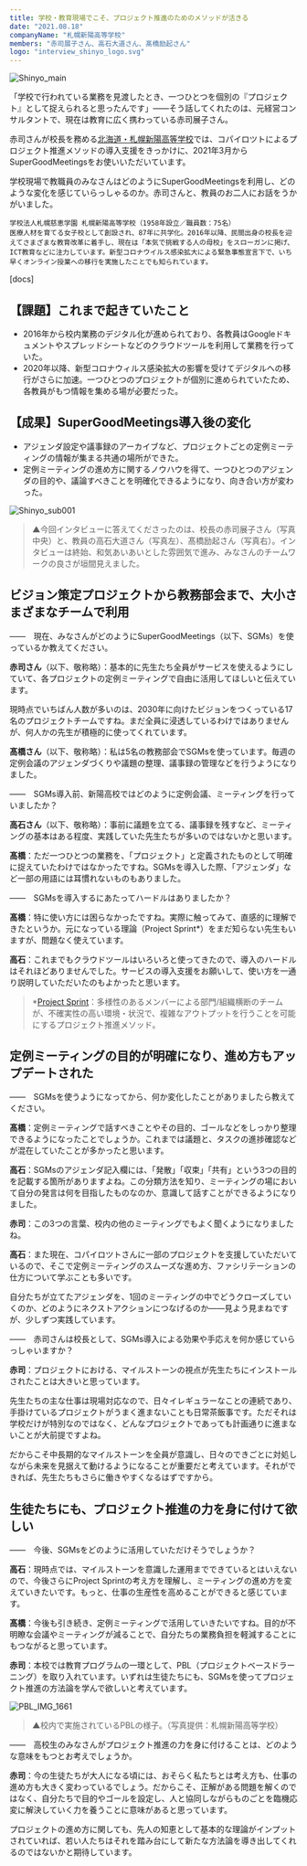 ```yaml
---
title: 学校・教育現場でこそ、プロジェクト推進のためのメソッドが活きる
date: "2021.08.18"
companyName: "札幌新陽高等学校"
members: "赤司展子さん、高石大道さん、髙橋励起さん"
logo: "interview_shinyo_logo.svg"
---
```


![Shinyo_main](https://github.com/uniba/super-good-meetings-portal/assets/77031650/72439bbf-4853-4a11-aff7-ee5f1c6d0489)

「学校で行われている業務を見渡したとき、一つひとつを個別の『プロジェクト』として捉えられると思ったんです」——そう話してくれたのは、元経営コンサルタントで、現在は教育に広く携わっている赤司展子さん。

赤司さんが校長を務める[北海道・札幌新陽高等学校](https://sapporoshinyo-h.ed.jp/)では、コパイロツトによるプロジェクト推進メソッドの導入支援をきっかけに、2021年3月からSuperGoodMeetingsをお使いいただいています。

学校現場で教職員のみなさんはどのようにSuperGoodMeetingsを利用し、どのような変化を感じていらっしゃるのか。赤司さんと、教員のお二人にお話をうかがいました。

```
学校法人札幌慈恵学園 札幌新陽高等学校（1958年設立／職員数：75名）
医療人材を育てる女子校として創設され、87年に共学化。2016年以降、民間出身の校長を迎えてさまざまな教育改革に着手し、現在は「本気で挑戦する人の母校」をスローガンに掲げ、ICT教育などに注力しています。新型コロナウイルス感染拡大による緊急事態宣言下で、いち早くオンライン授業への移行を実施したことでも知られています。
```

[docs]

## 【課題】これまで起きていたこと
- 2016年から校内業務のデジタル化が進められており、各教員はGoogleドキュメントやスプレッドシートなどのクラウドツールを利用して業務を行っていた。
- 2020年以降、新型コロナウィルス感染拡大の影響を受けてデジタルへの移行がさらに加速。一つひとつのプロジェクトが個別に進められていたため、各教員がもつ情報を集める場が必要だった。

## 【成果】SuperGoodMeetings導入後の変化
- アジェンダ設定や議事録のアーカイブなど、プロジェクトごとの定例ミーティングの情報が集まる共通の場所ができた。
- 定例ミーティングの進め方に関するノウハウを得て、一つひとつのアジェンダの目的や、議論すべきことを明確化できるようになり、向き合い方が変わった。


![Shinyo_sub001](https://github.com/uniba/super-good-meetings-portal/assets/77031650/e9210566-aa7c-4f78-8e9e-dbfbe8b8fe9f)

> ▲今回インタビューに答えてくださったのは、校長の赤司展子さん（写真中央）と、教員の高石大道さん（写真左）、髙橋励起さん（写真右）。インタビューは終始、和気あいあいとした雰囲気で進み、みなさんのチームワークの良さが垣間見えました。

## ビジョン策定プロジェクトから教務部会まで、大小さまざまなチームで利用

——　現在、みなさんがどのようにSuperGoodMeetings（以下、SGMs）を使っているか教えてください。

**赤司さん**（以下、敬称略）：基本的に先生たち全員がサービスを使えるようにしていて、各プロジェクトの定例ミーティングで自由に活用してほしいと伝えています。

現時点でいちばん人数が多いのは、2030年に向けたビジョンをつくっている17名のプロジェクトチームですね。まだ全員に浸透しているわけではありませんが、何人かの先生が積極的に使ってくれています。

**髙橋さん**（以下、敬称略）：私は5名の教務部会でSGMsを使っています。毎週の定例会議のアジェンダづくりや議題の整理、議事録の管理などを行うようになりました。

——　SGMs導入前、新陽高校ではどのように定例会議、ミーティングを行っていましたか？

**高石さん**（以下、敬称略）：事前に議題を立てる、議事録を残すなど、ミーティングの基本はある程度、実践していた先生たちが多いのではないかと思います。

**髙橋**：ただ一つひとつの業務を、「プロジェクト」と定義されたものとして明確に捉えていたわけではなかったですね。SGMsを導入した際、「アジェンダ」など一部の用語には耳慣れないものもありました。

——　SGMsを導入するにあたってハードルはありましたか？

**髙橋**：特に使い方には困らなかったですね。実際に触ってみて、直感的に理解できたというか。元になっている理論（Project Sprint*）をまだ知らない先生もいますが、問題なく使えています。

**高石**：これまでもクラウドツールはいろいろと使ってきたので、導入のハードルはそれほどありませんでした。サービスの導入支援をお願いして、使い方を一通り説明していただいたのもよかったと思います。

> *[Project Sprint](https://www.projectsprint.org/)：多様性のあるメンバーによる部門/組織横断のチームが、不確実性の高い環境・状況で、複雑なアウトプットを行うことを可能にするプロジェクト推進メソッド。

## 定例ミーティングの目的が明確になり、進め方もアップデートされた
——　SGMsを使うようになってから、何か変化したことがありましたら教えてください。

**髙橋**：定例ミーティングで話すべきことやその目的、ゴールなどをしっかり整理できるようになったことでしょうか。これまでは議題と、タスクの進捗確認などが混在していたことが多かったと思います。

**高石**：SGMsのアジェンダ記入欄には、「発散」「収束」「共有」という3つの目的を記載する箇所がありますよね。この分類方法を知り、ミーティングの場において自分の発言は何を目指したものなのか、意識して話すことができるようになりました。

**赤司**：この3つの言葉、校内の他のミーティングでもよく聞くようになりましたね。

**高石**：また現在、コパイロツトさんに一部のプロジェクトを支援していただいているので、そこで定例ミーティングのスムーズな進め方、ファシリテーションの仕方について学ぶことも多いです。

自分たちが立てたアジェンダを、1回のミーティングの中でどうクローズしていくのか、どのようにネクストアクションにつなげるのか——見よう見まねですが、少しずつ実践しています。

——　赤司さんは校長として、SGMs導入による効果や手応えを何か感じていらっしゃいますか？

**赤司**：プロジェクトにおける、マイルストーンの視点が先生たちにインストールされたことは大きいと思っています。

先生たちの主な仕事は現場対応なので、日々イレギュラーなことの連続であり、手掛けているプロジェクトがうまく進まないことも日常茶飯事です。ただそれは学校だけが特別なのではなく、どんなプロジェクトであっても計画通りに進まないことが大前提ですよね。

だからこそ中長期的なマイルストーンを全員が意識し、日々のできごとに対処しながら未来を見据えて動けるようになることが重要だと考えています。それができれば、先生たちもさらに働きやすくなるはずですから。

## 生徒たちにも、プロジェクト推進の力を身に付けて欲しい

——　今後、SGMsをどのように活用していただけそうでしょうか？

**高石**：現時点では、マイルストーンを意識した運用までできているとはいえないので、今後さらにProject Sprintの考え方を理解し、ミーティングの進め方を変えていきたいです。もっと、仕事の生産性を高めることができると感じています。

**髙橋**：今後も引き続き、定例ミーティングで活用していきたいですね。目的が不明瞭な会議やミーティングが減ることで、自分たちの業務負担を軽減することにもつながると思っています。

**赤司**：本校では教育プログラムの一環として、PBL（プロジェクトベースドラーニング）を取り入れています。いずれは生徒たちにも、SGMsを使ってプロジェクト推進の方法論を学んで欲しいと考えています。


![PBL_IMG_1661](https://github.com/uniba/super-good-meetings-portal/assets/77031650/d7c7aa32-4404-4b8c-aafe-ca711509e30b)

> ▲校内で実施されているPBLの様子。（写真提供：札幌新陽高等学校）

——　高校生のみなさんがプロジェクト推進の力を身に付けることは、どのような意味をもつとお考えでしょうか。

**赤司**：今の生徒たちが大人になる頃には、おそらく私たちとは考え方も、仕事の進め方も大きく変わっているでしょう。だからこそ、正解がある問題を解くのではなく、自分たちで目的やゴールを設定し、人と協同しながらものごとを臨機応変に解決していく力を養うことに意味があると思っています。

プロジェクトの進め方に関しても、先人の知恵として基本的な理論がインプットされていれば、若い人たちはそれを踏み台にして新たな方法論を導き出してくれるのではないかと期待しています。
